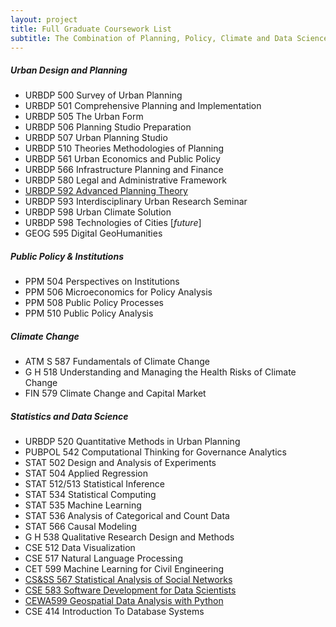 ```yaml
---
layout: project
title: Full Graduate Coursework List
subtitle: The Combination of Planning, Policy, Climate and Data Science Course Resources at the University of Washington.
---
```


##### Urban Design and Planning

- URBDP 500 Survey of Urban Planning
- URBDP 501 Comprehensive Planning and Implementation
- URBDP 505 The Urban Form
- URBDP 506 Planning Studio Preparation
- URBDP 507 Urban Planning Studio
- URBDP 510 Theories Methodologies of Planning
- URBDP 561 Urban Economics and Public Policy
- URBDP 566 Infrastructure Planning and Finance
- URBDP 580 Legal and Administrative Framework
- [URBDP 592 Advanced Planning Theory](https://home.foreveroverhead.cloud/udp592_syllabus.pdf)
- URBDP 593 Interdisciplinary Urban Research Seminar
- URBDP 598 Urban Climate Solution 
- URBDP 598 Technologies of Cities [*future*]
- GEOG 595 Digital GeoHumanities

##### Public Policy & Institutions

- PPM 504 Perspectives on Institutions
- PPM 506 Microeconomics for Policy Analysis
- PPM 508 Public Policy Processes
- PPM 510 Public Policy Analysis

##### Climate Change

- ATM S 587 Fundamentals of Climate Change
- G H 518 Understanding and Managing the Health Risks of Climate Change
- FIN 579 Climate Change and Capital Market

##### Statistics and Data Science

- URBDP 520 Quantitative Methods in Urban Planning
- PUBPOL 542 Computational Thinking for Governance Analytics
- STAT 502 Design and Analysis of Experiments
- STAT 504 Applied Regression
- STAT 512/513 Statistical Inference
- STAT 534 Statistical Computing
- STAT 535 Machine Learning
- STAT 536 Analysis of Categorical and Count Data
- STAT 566 Causal Modeling
- G H 538 Qualitative Research Design and Methods
- CSE 512 Data Visualization
- CSE 517 Natural Language Processing
- CET 599 Machine Learning for Civil Engineering
- [CS&SS 567 Statistical Analysis of Social Networks](https://thmccormick.github.io/teaching/)
- [CSE 583 Software Development for Data Scientists](http://uwseds.github.io/syllabus.html)
- [CEWA599 Geospatial Data Analysis with Python](https://github.com/UW-GDA/gda_course_2020)
- CSE 414 Introduction To Database Systems
